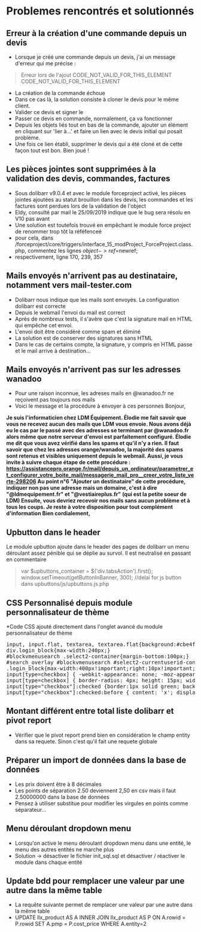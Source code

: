  # Problemes rencontrés et solutionnés

 ## Erreur à la création d'une commande depuis un devis
 * Lorsque je créé une commande depuis un devis, j'ai un message d'erreur qui me précise :
 > Erreur lors de l'ajout
> CODE_NOT_VALID_FOR_THIS_ELEMENT
> CODE_NOT_VALID_FOR_THIS_ELEMENT
* La création de la commande échoue
* Dans ce cas là, la solution consiste à cloner le devis pour le même client.
* Valider ce devis et signer le
* Passer ce devis en commande, normalement, ça va fonctionner
* Depuis les objets liés tout en bas de la commande, ajouter un élément en cliquant sur 'lier à...' et faire un lien avec le devis initial qui posait problème.
* Une fois ce lien établi, supprimer le devis qui a été cloné et de cette façon tout est bon. Bien joué !


## Les pièces jointes sont supprimées à la validation des devis, commandes, factures
* Sous dolibarr v9.0.4 et avec le module forceproject activé, les pièces jointes ajoutées au statut brouillon dans les devis, les commandes et les factures sont perdues lors de la validation de l'object
* Eldy, consulté par mail le 25/09/2019 indique que le bug sera résolu en V10 pas avant
* Une solution est toutefois trouvé en empêchant le module force project de renommer trop tôt la réféfenceé
* pour cela, dans /forceproject/core/triggers/interface_15_modProject_ForceProject.class.php, commentez les lignes $object->ref=$newref;
* respectivement, ligne 170, 239, 357

## Mails envoyés n'arrivent pas au destinataire, notamment vers mail-tester.com
* Dolibarr nous indique que les mails sont envoyés. La configuration dolibarr est correcte
* Depuis le webmail l'envoi du mail est correct
* Après de nombreux tests, il s'avère que c'est la signature mail en HTML qui empêche cet envoi.
* L'envoi doit être considéré comme spam et éliminé
* La solution est de conserver des signatures sans HTML
* Dans le cas de certains compte, la signature, y compris en HTML passe et le mail arrive à destination...

## Mails envoyés n'arrivent pas sur les adresses wanadoo
* Pour une raison inconnue, les adreses mails en @wanadoo.fr ne reçoivent pas toujours nos mails
* Voici le message et la procédure à envoyer à ces personnes
Bonjour,

__Je suis l'informaticien chez LDM Équipement.
Élodie me fait savoir que vous ne recevez aucun des mails que LDM vous envoie.
Nous avons déjà eu le cas par le passé avec des adresses se terminant par @wanadoo.fr alors même que notre serveur d'envoi est parfaitement configuré.
Élodie me dit que vous avez vérifié dans les spams et qu'il n'y a rien. Il faut savoir que chez les adresses orange/wanadoo, la majorité des spams sont retenus et visibles uniquement depuis le webmail.
Aussi, je vous invite à suivre chaque étape de cette procédure : https://assistancepro.orange.fr/mail/depuis_un_ordinateur/parametrer_et_configurer_votre_boite_mail/messagerie_mail_pro__creer_votre_liste_verte-298206
Au point n°6 "Ajouter un destinataire" de cette procédure, indiquer non pas une adresse mais un domaine, c'est à dire "@ldmequipement.fr" et "@vestiaireplus.fr" (qui est la petite soeur de LDM)
Ensuite, vous devriez recevoir nos mails sans aucun problème et à tous les coups.
Je reste à votre disposition pour tout complément d'information
Bien cordialement,__

## Upbutton dans le header
Le module upbutton ajoute dans le header des pages de dolibarr un menu déroulant assez pénible qui se déplie au survol.
Il est neutralisé en passant en commentaire 
> var $upbuttons_container = $('div.tabsAction').first();
> window.setTimeout(getButtonInBanner, 300); //delai for js button
dans upbuttons/js/upbuttons.js.php



## CSS Personnalisé depuis module personnalisateur de thème
*Code CSS ajouté directement dans l'onglet avancé du module personnalisateur de thème
<pre>input, input.flat, textarea, textarea.flat{background:#cbe4f2;}
div.login_block{max-width:240px;}
#blockvmenusearch .select2-container{margin-bottom:100px;}
#search_overlay #blockvmenusearch #select2-currentuserid-container{font-size:18px;padding-top:0px;}
.login_block{max-width:400px!important;right:10px!important;top:10px!important;}
input[type=checkbox] { -webkit-appearance: none; -moz-appearance: none; -ms-appearance: none; }
input[type=checkbox] { border-radius: 4px; height: 15px; width: 15px; background: #fff; border: 1px solid #ccc; }
input[type="checkbox"]:checked {border:1px solid green; background: #99cc99; margin:0px; position: relative; }
input[type="checkbox"]:checked:before { content: 'x'; display: block; color: black; font-size: 18px; position: absolute;top:-3px;left:2px; }</pre>

## Montant différent entre total liste dolibarr et pivot report
* Vérifier que le pivot report prend bien en considération le champ entity dans sa requete. Sinon c'est qu'il fait une requete globale

## Préparer un import de données dans la base de données 
* Les prix doivent être à 8 décimales
* Les points de séparation 2.50 deviennent 2,50 en csv mais il faut 2.50000000 dans la base de données
* Pensez à utiliser substitue pour modifier les virgules en points comme séparateur...

## Menu déroulant dropdown menu
* Lorsqu'on active le menu déroulant dropdown menu dans une entité, le menu des autres entités ne marche plus
* Solution → désactiver le fichier init_sql.sql et désactiver / réactiver le module dans chaque entité

## Update bdd pour remplacer une valeur par une autre dans la même table
* La requête suivante permet de remplacer une valeur par une autre dans la même table
* UPDATE llx_product AS A INNER JOIN llx_product AS P ON A.rowid = P.rowid SET A.pmp = P.cost_price WHERE A.entity=2 